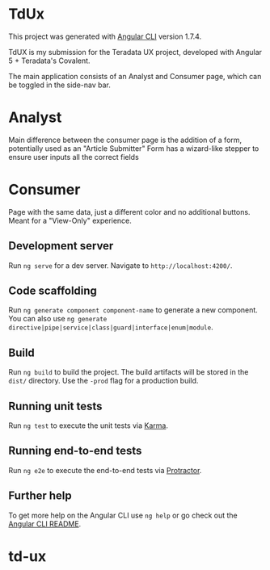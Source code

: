 # TdUx

This project was generated with [Angular CLI](https://github.com/angular/angular-cli) version 1.7.4.

TdUX is my submission for the Teradata UX project, developed with Angular 5 + Teradata's Covalent.

The main application consists of an Analyst and Consumer page, which can be toggled in the side-nav bar.

# Analyst

Main difference between the consumer page is the addition of a form, potentially used as an "Article Submitter" Form has a wizard-like stepper to ensure user inputs all the correct fields

# Consumer

Page with the same data, just a different color and no additional buttons. Meant for a "View-Only" experience.

## Development server

Run `ng serve` for a dev server. Navigate to `http://localhost:4200/`.

## Code scaffolding

Run `ng generate component component-name` to generate a new component. You can also use `ng generate directive|pipe|service|class|guard|interface|enum|module`.

## Build

Run `ng build` to build the project. The build artifacts will be stored in the `dist/` directory. Use the `-prod` flag for a production build.

## Running unit tests

Run `ng test` to execute the unit tests via [Karma](https://karma-runner.github.io).

## Running end-to-end tests

Run `ng e2e` to execute the end-to-end tests via [Protractor](http://www.protractortest.org/).

## Further help

To get more help on the Angular CLI use `ng help` or go check out the [Angular CLI README](https://github.com/angular/angular-cli/blob/master/README.md).
# td-ux
